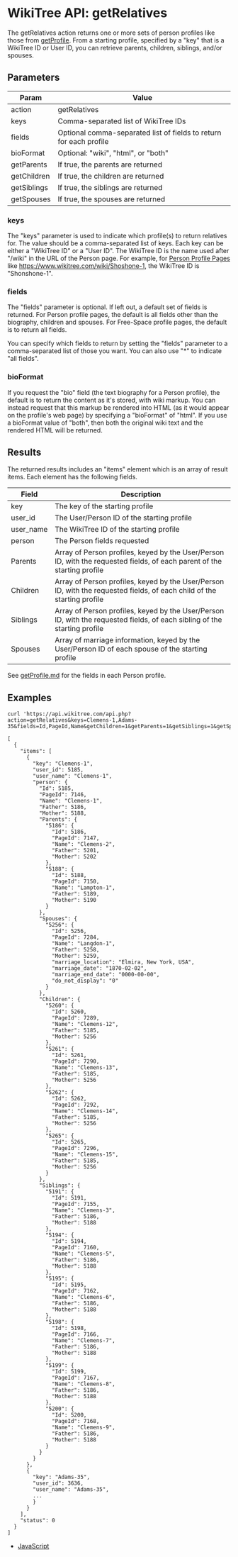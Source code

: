 # WikiTree API: getRelatives

The getRelatives action returns one or more sets of person profiles like those from [getProfile](getProfile.md). From a starting profile, specified by a "key" that is a WikiTree ID or User ID, you can retrieve parents, children, siblings, and/or spouses.

## Parameters

|Param|Value|
|-----|-----|
|action|getRelatives|
|keys|Comma-separated list of WikiTree IDs|
|fields|Optional comma-separated list of fields to return for each profile|
|bioFormat|Optional: "wiki", "html", or "both"|
|getParents|If true, the parents are returned|
|getChildren|If true, the children are returned|
|getSiblings|If true, the siblings are returned|
|getSpouses|If true, the spouses are returned|

### keys

The "keys" parameter is used to indicate which profile(s) to return relatives for. The value should be a comma-separated list of keys. Each key can be either a "WikiTree ID" or a "User ID". The WikiTree ID is the name used after "/wiki" in the URL of the Person page. For example, for [Person Profile Pages](https://www.wikitree.com/wiki/Help:Person_Profile) like https://www.wikitree.com/wiki/Shoshone-1, the WikiTree ID is "Shonshone-1".

### fields

The "fields" parameter is optional. If left out, a default set of fields is returned. For Person profile pages, the default is all fields other than the biography, children and spouses. For Free-Space profile pages, the default is to return all fields.

You can specify which fields to return by setting the "fields" parameter to a comma-separated list of those you want. You can also use "*" to indicate "all fields". 

### bioFormat

If you request the "bio" field (the text biography for a Person profile), the default is to return the content as it's stored, with wiki markup. You can instead request that this markup be rendered into HTML (as it would appear on the profile's web page) by specifying a "bioFormat" of "html". If you use a bioFormat value of "both", then both the original wiki text and the rendered HTML will be returned.

## Results

The returned results includes an "items" element which is an array of result items. Each element has the following fields.

|Field|Description|
|-----|-----------|
|key|The key of the starting profile|
|user_id|The User/Person ID of the starting profile|
|user_name|The WikiTree ID of the starting profile|
|person|The Person fields requested|
|Parents|Array of Person profiles, keyed by the User/Person ID, with the requested fields, of each parent of the starting profile|
|Children|Array of Person profiles, keyed by the User/Person ID, with the requested fields, of each child of the starting profile|
|Siblings|Array of Person profiles, keyed by the User/Person ID, with the requested fields, of each sibling of the starting profile|
|Spouses|Array of marriage information, keyed by the User/Person ID of each spouse of the starting profile|

See [getProfile.md](getProfile.md) for the fields in each Person profile.


## Examples

```
curl 'https://api.wikitree.com/api.php?action=getRelatives&keys=Clemens-1,Adams-35&fields=Id,PageId,Name&getChildren=1&getParents=1&getSiblings=1&getSpouses=1'

[
  {
    "items": [
      {
        "key": "Clemens-1",
        "user_id": 5185,
        "user_name": "Clemens-1",
        "person": {
          "Id": 5185,
          "PageId": 7146,
          "Name": "Clemens-1",
          "Father": 5186,
          "Mother": 5188,
          "Parents": {
            "5186": {
              "Id": 5186,
              "PageId": 7147,
              "Name": "Clemens-2",
              "Father": 5201,
              "Mother": 5202
            },
            "5188": {
              "Id": 5188,
              "PageId": 7150,
              "Name": "Lampton-1",
              "Father": 5189,
              "Mother": 5190
            }
          },
          "Spouses": {
            "5256": {
              "Id": 5256,
              "PageId": 7284,
              "Name": "Langdon-1",
              "Father": 5258,
              "Mother": 5259,
              "marriage_location": "Elmira, New York, USA",
              "marriage_date": "1870-02-02",
              "marriage_end_date": "0000-00-00",
              "do_not_display": "0"
            }
          },
          "Children": {
            "5260": {
              "Id": 5260,
              "PageId": 7289,
              "Name": "Clemens-12",
              "Father": 5185,
              "Mother": 5256
            },
            "5261": {
              "Id": 5261,
              "PageId": 7290,
              "Name": "Clemens-13",
              "Father": 5185,
              "Mother": 5256
            },
            "5262": {
              "Id": 5262,
              "PageId": 7292,
              "Name": "Clemens-14",
              "Father": 5185,
              "Mother": 5256
            },
            "5265": {
              "Id": 5265,
              "PageId": 7296,
              "Name": "Clemens-15",
              "Father": 5185,
              "Mother": 5256
            }
          },
          "Siblings": {
            "5191": {
              "Id": 5191,
              "PageId": 7155,
              "Name": "Clemens-3",
              "Father": 5186,
              "Mother": 5188
            },
            "5194": {
              "Id": 5194,
              "PageId": 7160,
              "Name": "Clemens-5",
              "Father": 5186,
              "Mother": 5188
            },
            "5195": {
              "Id": 5195,
              "PageId": 7162,
              "Name": "Clemens-6",
              "Father": 5186,
              "Mother": 5188
            },
            "5198": {
              "Id": 5198,
              "PageId": 7166,
              "Name": "Clemens-7",
              "Father": 5186,
              "Mother": 5188
            },
            "5199": {
              "Id": 5199,
              "PageId": 7167,
              "Name": "Clemens-8",
              "Father": 5186,
              "Mother": 5188
            },
            "5200": {
              "Id": 5200,
              "PageId": 7168,
              "Name": "Clemens-9",
              "Father": 5186,
              "Mother": 5188
            }
          }
        }
      },
      {
        "key": "Adams-35",
        "user_id": 3636,
        "user_name": "Adams-35",
        ...
        }
      }
    ],
    "status": 0
  }
]
```

* [JavaScript](examples/getRelatives/javascript.html)
